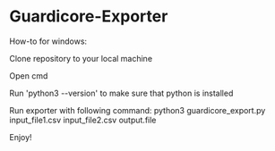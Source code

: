 # Guardicore-Exporter

How-to for windows:

  Clone repository to your local machine

  Open cmd

  Run 'python3 --version' to make sure that python is installed
  
  Run exporter with following command: python3 guardicore_export.py input_file1.csv input_file2.csv output.file
  
Enjoy!
